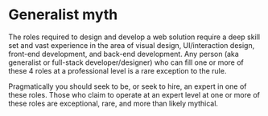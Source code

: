 # Generalist myth

The roles required to design and develop a web solution require a deep skill set and vast experience in the area of visual design, UI/interaction design, front-end development, and back-end development. Any person (aka generalist or full-stack developer/designer) who can fill one or more of these 4 roles at a professional level is a rare exception to the rule.

Pragmatically you should seek to be, or seek to hire, an expert in one of these roles. Those who claim to operate at an expert level at one or more of these roles are exceptional, rare, and more than likely mythical.
















 






